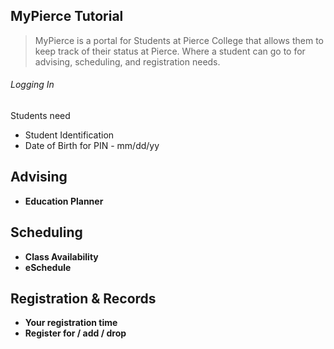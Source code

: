 ## **MyPierce Tutorial**


> MyPierce is a portal for Students at Pierce College that allows them to keep track of their status at Pierce. Where a student can go to for advising, scheduling, and registration needs. 

###### Logging In
Students need

* Student Identification
* Date of Birth for PIN -  mm/dd/yy 



## Advising
* **Education Planner**




## Scheduling
* **Class Availability**
* **eSchedule**



## Registration & Records
* **Your registration time**
* **Register for / add / drop** 

